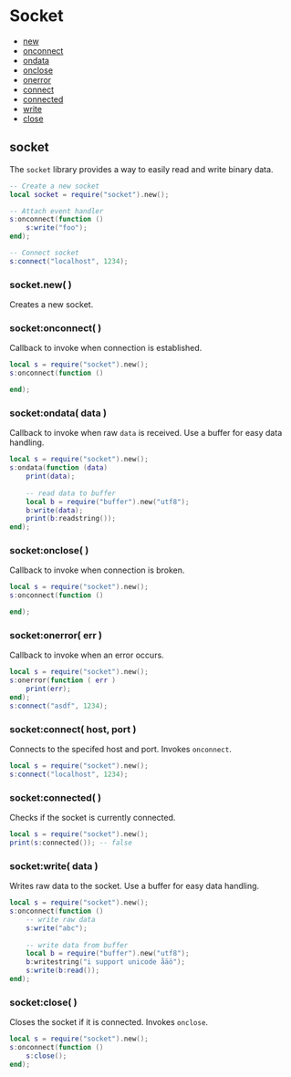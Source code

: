 ﻿
# Socket
* [new](#socketnew-)
* [onconnect](#socketonconnect-)
* [ondata](#socketondata-data-)
* [onclose](#socketonclose-)
* [onerror](#socketonerror-err-)
* [connect](#socketconnect-host-port-)
* [connected](#socketconnected-)
* [write](#socketwrite-data-)
* [close](#socketclose-)



## socket
The ``socket`` library provides a way to easily read and write binary data.

```lua
-- Create a new socket
local socket = require("socket").new();

-- Attach event handler
s:onconnect(function ()
	s:write("foo");
end);

-- Connect socket
s:connect("localhost", 1234);
```


### socket.new( )
Creates a new socket.



### socket:onconnect( )
Callback to invoke when connection is established.

```lua
local s = require("socket").new();
s:onconnect(function ()

end);
```



### socket:ondata( data )
Callback to invoke when raw ``data`` is received. Use a buffer for easy data handling.

```lua
local s = require("socket").new();
s:ondata(function (data)
	print(data);
	
	-- read data to buffer
	local b = require("buffer").new("utf8");
	b:write(data);
	print(b:readstring());
end);
```



### socket:onclose( )
Callback to invoke when connection is broken.

```lua
local s = require("socket").new();
s:onconnect(function ()

end);
```



### socket:onerror( err )
Callback to invoke when an error occurs.

```lua
local s = require("socket").new();
s:onerror(function ( err )
	print(err);
end);
s:connect("asdf", 1234);
```



### socket:connect( host, port )
Connects to the specifed host and port. Invokes ``onconnect``.

```lua
local s = require("socket").new();
s:connect("localhost", 1234);
```



### socket:connected( )
Checks if the socket is currently connected.

```lua
local s = require("socket").new();
print(s:connected()); -- false
```



### socket:write( data )
Writes raw data to the socket. Use a buffer for easy data handling.

```lua
local s = require("socket").new();
s:onconnect(function ()
	-- write raw data
	s:write("abc");
	
	-- write data from buffer
	local b = require("buffer").new("utf8");
	b:writestring("i support unicode åäö");
	s:write(b:read());
end);
```



### socket:close( )
Closes the socket if it is connected. Invokes ``onclose``.

```lua
local s = require("socket").new();
s:onconnect(function ()
	s:close();
end);
```


